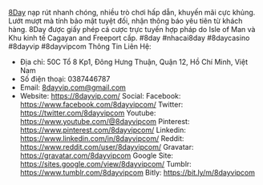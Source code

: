 [8Day](https://8dayvip.com/) nạp rút nhanh chóng, nhiều trò chơi hấp dẫn, khuyến mãi cực khủng. Lướt mượt mà tính bảo mật tuyệt đối, nhận thông báo yêu tiên từ khách hàng. 8Day được giấy phép cá cược trực tuyến hợp pháp do Isle of Man và Khu kinh tế Cagayan and Freeport cấp.
#8day #nhacai8day #8daycasino #8dayvip #8dayvipcom
Thông Tin Liên Hệ:
- Địa chỉ: 50C Tổ 8 Kp1, Đông Hưng Thuận, Quận 12, Hồ Chí Minh, Việt Nam
- Số điện thoại: 0387446787
- Email: 8dayvip.com@gmail.com
- Website: https://8dayvip.com/
Social:
Facebook: https://www.facebook.com/8dayvipcom/
Twitter: https://twitter.com/8dayvipcom
Youtube: https://www.youtube.com/@8dayvipcom
Pinterest: https://www.pinterest.com/8dayvipcom/
Linkedin: https://www.linkedin.com/in/8dayvipcom/
Reddit: https://www.reddit.com/user/8dayvipcom/
Gravatar: https://gravatar.com/8dayvipcom
Google Site: https://sites.google.com/view/8dayvipcom/
Tumblr: https://www.tumblr.com/8dayvipcom
Bitly: https://bit.ly/m/8dayvipcom